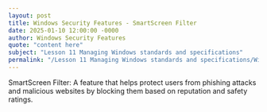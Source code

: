 ```yaml
---
layout: post
title: Windows Security Features - SmartScreen Filter
date: 2025-01-10 12:00:00 -0000
author: Windows Security Features
quote: "content here"
subject: "Lesson 11 Managing Windows standards and specifications"
permalink: "/Lesson 11 Managing Windows standards and specifications/Windows Security Features/Windows Security Features - SmartScreen Filter"
---
```


SmartScreen Filter: A feature that helps protect users from phishing attacks and malicious websites by blocking them based on reputation and safety ratings.
